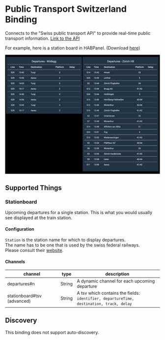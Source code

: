 # Public Transport Switzerland Binding

Connects to the "Swiss public transport API" to provide real-time public transport information. [Link to the API](https://transport.opendata.ch/)

For example, here is a station board in HABPanel. (Download [here](https://github.com/StefanieJaeger/HABPanel-departure-board))

![Departure board in HABPanel](doc/departure_board_habpanel.png)

## Supported Things

### Stationboard

Upcoming departures for a single station. This is what you would usually see displayed at the train station.

#### Configuration 

`Station` is the station name for which to display departures.  
The name has to be one that is used by the swiss federal railways.  
Please consult their [website](https://sbb.ch/en).

#### Channels 

| channel | type   | description |
|---------|--------|-------------|
| departures#n   | String | A dynamic channel for each upcoming departure |
| stationboard#tsv (advanced) | String | A tsv which contains the fields:<br />`identifier, departureTime, destination, track, delay` |

## Discovery

This binding does not support auto-discovery.
